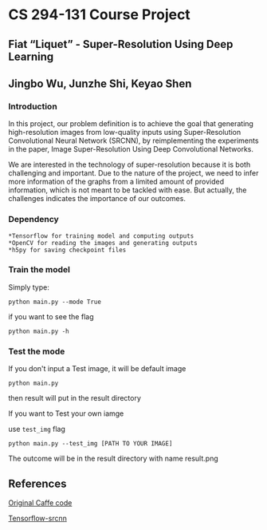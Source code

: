 # CS 294-131 Course Project
## Fiat “Liquet” - Super-Resolution Using Deep Learning

## Jingbo Wu, Junzhe Shi, Keyao Shen

### Introduction

In this project, our problem definition is to achieve the goal that generating high-resolution images from low-quality inputs using Super-Resolution Convolutional Neural Network (SRCNN), by reimplementing the experiments in the paper, Image Super-Resolution Using Deep Convolutional Networks.

We are interested in the technology of super-resolution because it is both challenging and important. Due to the nature of the project,  we need to infer more information of the graphs from a limited amount of provided information, which is not meant to be tackled with ease. But actually, the challenges indicates the importance of our outcomes.


### Dependency

	*Tensorflow for training model and computing outputs
	*OpenCV for reading the images and generating outputs
	*h5py for saving checkpoint files

### Train the model

Simply type:
```
python main.py --mode True
```

if you want to see the flag 
```
python main.py -h
```

### Test the mode

If you don't input a Test image, it will be default image
```
python main.py
```
then result will put in the result directory


If you want to Test your own iamge

use `test_img` flag

```
python main.py --test_img [PATH TO YOUR IMAGE]
```

The outcome will be in the result directory with name result.png

## References
	
   [Original Caffe code](http://mmlab.ie.cuhk.edu.hk/projects/SRCNN.html)
   
   [Tensorflow-srcnn](https://github.com/liliumao/Tensorflow-srcnn)

